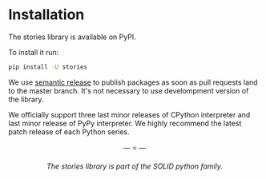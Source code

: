 # Installation

The stories library is available on PyPI.

To install it run:

```bash
pip install -U stories
```

We use [semantic release](https://semantic-release.gitbook.io/semantic-release/)
to publish packages as soon as pull requests land to the master branch. It's not
necessary to use develompment version of the library.

We officially support three last minor releases of CPython interpreter and last
minor release of PyPy interpreter. We highly recommend the latest patch release
of each Python series.

<p align="center">&mdash; ⭐️ &mdash;</p>
<p align="center"><i>The stories library is part of the SOLID python family.</i></p>
